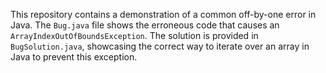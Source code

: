 This repository contains a demonstration of a common off-by-one error in Java. The `Bug.java` file shows the erroneous code that causes an `ArrayIndexOutOfBoundsException`. The solution is provided in `BugSolution.java`, showcasing the correct way to iterate over an array in Java to prevent this exception.